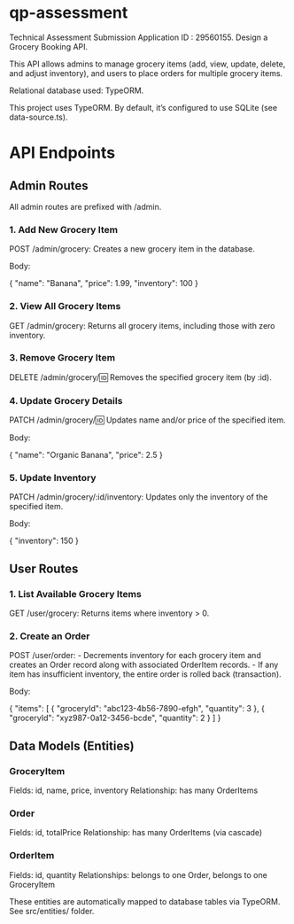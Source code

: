 # qp-assessment
Technical Assessment Submission Application ID : 29560155. Design a Grocery Booking API.

This API allows admins to manage grocery items (add, view, update, delete, and adjust inventory), and users to place orders for multiple grocery items.

Relational database used: TypeORM.

This project uses TypeORM. By default, it’s configured to use SQLite (see data-source.ts). 

# API Endpoints
## Admin Routes
All admin routes are prefixed with /admin.

### 1. Add New Grocery Item

POST /admin/grocery: Creates a new grocery item in the database.

Body:

  {
    "name": "Banana",
    "price": 1.99,
    "inventory": 100
  }

### 2. View All Grocery Items

GET /admin/grocery: Returns all grocery items, including those with zero inventory.

### 3. Remove Grocery Item

DELETE /admin/grocery/:id: Removes the specified grocery item (by :id).

### 4. Update Grocery Details

PATCH /admin/grocery/:id: Updates name and/or price of the specified item.

Body:

{
  "name": "Organic Banana",
  "price": 2.5
}

### 5. Update Inventory

PATCH /admin/grocery/:id/inventory: Updates only the inventory of the specified item.

Body:

{
  "inventory": 150
}

## User Routes

### 1. List Available Grocery Items

GET /user/grocery: Returns items where inventory > 0.

### 2. Create an Order

POST /user/order: - Decrements inventory for each grocery item and creates an Order record along with associated OrderItem records.
                  - If any item has insufficient inventory, the entire order is rolled back (transaction).

Body:

{
  "items": [
  { "groceryId": "abc123-4b56-7890-efgh", "quantity": 3 },
  { "groceryId": "xyz987-0a12-3456-bcde", "quantity": 2 }
 ]
}

## Data Models (Entities)

### GroceryItem

Fields: id, name, price, inventory
Relationship: has many OrderItems

### Order

Fields: id, totalPrice
Relationship: has many OrderItems (via cascade)

### OrderItem

Fields: id, quantity
Relationships: belongs to one Order, belongs to one GroceryItem

These entities are automatically mapped to database tables via TypeORM. See src/entities/ folder.

